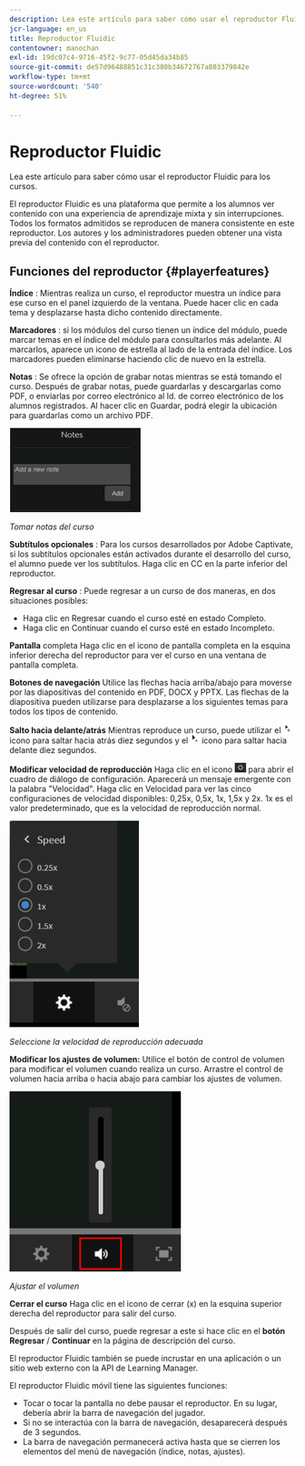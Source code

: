 ```yaml
---
description: Lea este artículo para saber cómo usar el reproductor Fluidic para los cursos.
jcr-language: en_us
title: Reproductor Fluidic
contentowner: manochan
exl-id: 19dc07c4-9716-45f2-9c77-05d45da34b85
source-git-commit: de57d96488851c31c380b34672767a803379842e
workflow-type: tm+mt
source-wordcount: '540'
ht-degree: 51%

---
```


# Reproductor Fluidic

Lea este artículo para saber cómo usar el reproductor Fluidic para los cursos.

El reproductor Fluidic es una plataforma que permite a los alumnos ver contenido con una experiencia de aprendizaje mixta y sin interrupciones. Todos los formatos admitidos se reproducen de manera consistente en este reproductor. Los autores y los administradores pueden obtener una vista previa del contenido con el reproductor.

## Funciones del reproductor {#playerfeatures}

<!--![](assets/fluidicplayer-callout.png)-->

**Índice** : Mientras realiza un curso, el reproductor muestra un índice para ese curso en el panel izquierdo de la ventana. Puede hacer clic en cada tema y desplazarse hasta dicho contenido directamente.

**Marcadores** : si los módulos del curso tienen un índice del módulo, puede marcar temas en el índice del módulo para consultarlos más adelante. Al marcarlos, aparece un icono de estrella al lado de la entrada del índice. Los marcadores pueden eliminarse haciendo clic de nuevo en la estrella.

**Notas** : Se ofrece la opción de grabar notas mientras se está tomando el curso. Después de grabar notas, puede guardarlas y descargarlas como PDF, o enviarlas por correo electrónico al Id. de correo electrónico de los alumnos registrados. Al hacer clic en Guardar, podrá elegir la ubicación para guardarlas como un archivo PDF.

![](assets/notes.png)

*Tomar notas del curso*

**Subtítulos opcionales** : Para los cursos desarrollados por Adobe Captivate, si los subtítulos opcionales están activados durante el desarrollo del curso, el alumno puede ver los subtítulos. Haga clic en CC en la parte inferior del reproductor.

**Regresar al curso** : Puede regresar a un curso de dos maneras, en dos situaciones posibles:

* Haga clic en Regresar cuando el curso esté en estado Completo.
* Haga clic en Continuar cuando el curso esté en estado Incompleto.

**Pantalla** completa Haga clic en el icono de pantalla completa en la esquina inferior derecha del reproductor para ver el curso en una ventana de pantalla completa.

**Botones de navegación** Utilice las flechas hacia arriba/abajo para moverse por las diapositivas del contenido en PDF, DOCX y PPTX. Las flechas de la diapositiva pueden utilizarse para desplazarse a los siguientes temas para todos los tipos de contenido.

**Salto hacia delante/atrás** Mientras reproduce un curso, puede utilizar el ![](assets/asset-1.png) icono para saltar hacia atrás diez segundos y el  ![](assets/assets-2.png) icono para saltar hacia delante diez segundos.

**Modificar velocidad de reproducción** Haga clic en el icono ![](assets/speedicon.png) para abrir el cuadro de diálogo de configuración. Aparecerá un mensaje emergente con la palabra &quot;Velocidad&quot;. Haga clic en Velocidad para ver las cinco configuraciones de velocidad disponibles: 0,25x, 0,5x, 1x, 1,5x y 2x. 1x es el valor predeterminado, que es la velocidad de reproducción normal.

![](assets/speedvariants.png)

*Seleccione la velocidad de reproducción adecuada*

**Modificar los ajustes de volumen:** Utilice el botón de control de volumen para modificar el volumen cuando realiza un curso. Arrastre el control de volumen hacia arriba o hacia abajo para cambiar los ajustes de volumen.

![](assets/volumecontrol.png)

*Ajustar el volumen*

**Cerrar el curso** Haga clic en el icono de cerrar (x) en la esquina superior derecha del reproductor para salir del curso.

Después de salir del curso, puede regresar a este si hace clic en el **botón Regresar** / **Continuar** en la página de descripción del curso.

El reproductor Fluidic también se puede incrustar en una aplicación o un sitio web externo con la API de Learning Manager.

El reproductor Fluidic móvil tiene las siguientes funciones:

* Tocar o tocar la pantalla no debe pausar el reproductor. En su lugar, debería abrir la barra de navegación del jugador.
* Si no se interactúa con la barra de navegación, desaparecerá después de 3 segundos.
* La barra de navegación permanecerá activa hasta que se cierren los elementos del menú de navegación (índice, notas, ajustes).
